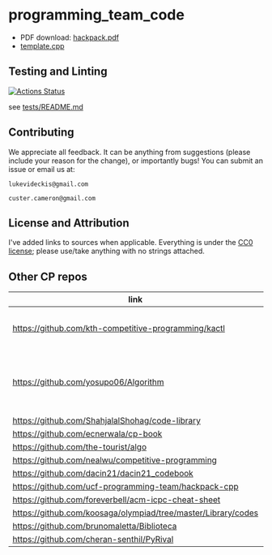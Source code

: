 # programming_team_code

- PDF download: [hackpack.pdf](https://github.com/lrvideckis/programming_team_code/releases/download/hackpack/hackpack.pdf)
- [template.cpp](library/contest/template.cpp)

## Testing and Linting
[![Actions Status](https://github.com/lrvideckis/programming_team_code/workflows/verify/badge.svg)](https://github.com/lrvideckis/programming_team_code/actions)

see [tests/README.md](tests/README.md)

## Contributing
We appreciate all feedback. It can be anything from suggestions (please include your reason for the change), or importantly bugs! You can submit an issue or email us at:
```
lukevideckis@gmail.com
```
```
custer.cameron@gmail.com
```

## License and Attribution

I've added links to sources when applicable. Everything is under the [CC0 license](https://creativecommons.org/publicdomain/zero/1.0/); please use/take anything with no strings attached.

## Other CP repos

link | notes
--- | ---
https://github.com/kth-competitive-programming/kactl | optimized for ICPC, widely used
https://github.com/yosupo06/Algorithm | optimized for online contests, crowd-sourced tests
https://github.com/ShahjalalShohag/code-library |
https://github.com/ecnerwala/cp-book |
https://github.com/the-tourist/algo |
https://github.com/nealwu/competitive-programming |
https://github.com/dacin21/dacin21_codebook |
https://github.com/ucf-programming-team/hackpack-cpp |
https://github.com/foreverbell/acm-icpc-cheat-sheet |
https://github.com/koosaga/olympiad/tree/master/Library/codes |
https://github.com/brunomaletta/Biblioteca |
https://github.com/cheran-senthil/PyRival |
